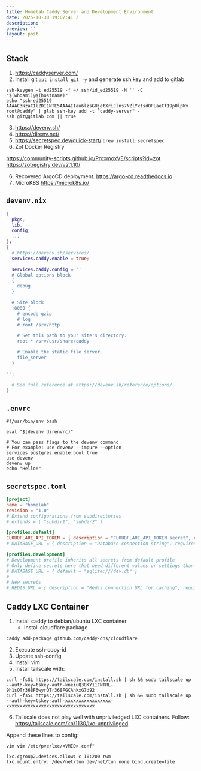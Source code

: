 ```yaml
---
title: Homelab Caddy Server and Development Environment
date: 2025-10-30 19:07:41 Z
description: ''
preview: ''
layout: post
---
```


## Stack

1. https://caddyserver.com/
2. Install git `apt install git -y` and generate ssh key and add to gitlab


```shell
ssh-keygen -t ed25519 -f ~/.ssh/id_ed25519 -N '' -C "$(whoami)@$(hostname)"
echo "ssh-ed25519 AAAAC3NzaC1lZDI1NTE5AAAAIIau6lzsGUjetXriJlns7NZlYxtsdOPLaeCf19p0lpWx root@caddy" | glab ssh-key add -t "caddy-server" -
ssh git@gitlab.com || true
```

3. <https://devenv.sh/>
4. <https://direnv.net/>
5. <https://secretspec.dev/quick-start/> `brew install secretspec`
6. Zot Docker Registry

<https://community-scripts.github.io/ProxmoxVE/scripts?id=zot>
<https://zotregistry.dev/v2.1.10/>

6. Recovered ArgoCD deployment. <https://argo-cd.readthedocs.io>
7. MicroK8S <https://microk8s.io/>

## `devenv.nix`

```nix
{
  pkgs,
  lib,
  config,
  ...
}:
{
  # https://devenv.sh/services/
  services.caddy.enable = true;

  services.caddy.config = ''
  # Global options block
  {
    debug
  }

  # Site block
  :8080 {
    # encode gzip
    # log
    # root /srv/http

	# Set this path to your site's directory.
	root * /srv/usr/share/caddy

	# Enable the static file server.
	file_server
  }

'';

  # See full reference at https://devenv.sh/reference/options/
}

```


## `.envrc`

```.envrc
#!/usr/bin/env bash

eval "$(devenv direnvrc)"

# You can pass flags to the devenv command
# For example: use devenv --impure --option services.postgres.enable:bool true
use devenv
devenv up
echo "Hello!"
```


## `secretspec.toml`

```toml
[project]
name = "homelab"
revision = "1.0"
# Extend configurations from subdirectories
# extends = [ "subdir1", "subdir2" ]

[profiles.default]
CLOUDFLARE_API_TOKEN = { description = "CLOUDFLARE_API_TOKEN secret", required = true }
# DATABASE_URL = { description = "Database connection string", required = true }

[profiles.development]
# Development profile inherits all secrets from default profile
# Only define secrets here that need different values or settings than default
# DATABASE_URL = { default = "sqlite:///dev.db" }
#
# New secrets
# REDIS_URL = { description = "Redis connection URL for caching", required = false, default = "redis://localhost:6379" }

```


## Caddy LXC Container

1. Install caddy to debian/ubuntu LXC container
   - Install cloudflare package

```
caddy add-package github.com/caddy-dns/cloudflare
```

2. Execute ssh-copy-id
3. Update ssh-config
4. Install vim
5. Install tailscale with:

```shell
curl -fsSL https://tailscale.com/install.sh | sh && sudo tailscale up --auth-key=tskey-auth-kneiuQ38KY11CNTRL-9h1sQTr368F6wyrQTr368FGCAhkxG7d92
curl -fsSL https://tailscale.com/install.sh | sh && sudo tailscale up --auth-key=tskey-auth-xxxxxxxxxxxxxxxxx-xxxxxxxxxxxxxxxxxxxxxxxxxxxxxxxxx
```

6. Tailscale does not play well with unpriviledged LXC containers. Follow: <https://tailscale.com/kb/1130/lxc-unprivileged>


Append these lines to config:

`vim vim /etc/pve/lxc/<VMID>.conf"`


```
lxc.cgroup2.devices.allow: c 10:200 rwm
lxc.mount.entry: /dev/net/tun dev/net/tun none bind,create=file
```

